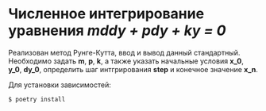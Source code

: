 # Численное интегрирование уравнения ***mddy + pdy + ky = 0***
Реализован метод Рунге-Кутта, ввод и вывод данный стандартный. Необходимо задать **m**, **p**, **k**,
а также указать начальные условия **x_0**, **y_0**, **dy_0**, определить шаг интгрирования **step** и конечное значение **x_n**.

Для установки зависимостей:
```sh
$ poetry install
```
